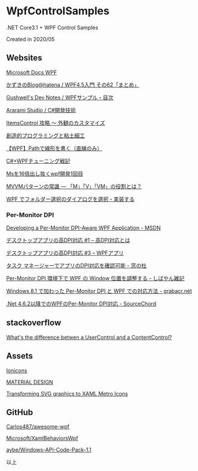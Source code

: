 # WpfControlSamples

.NET Core3.1 + WPF Control Samples

Created in 2020/05



## Websites

[Microsoft Docs WPF](https://docs.microsoft.com/ja-jp/dotnet/framework/wpf/)

[かずきのBlog@hatena / WPF4.5入門 その62「まとめ」](https://blog.okazuki.jp/entry/2014/12/27/200015)

[Gushwell's Dev Notes / WPFサンプル・目次](http://gushwell.ldblog.jp/archives/52313900.html)

[Ararami Studio / C#開発技術](https://araramistudio.jimdo.com/%E6%8A%80%E8%A1%93%E6%83%85%E5%A0%B1/c-%E9%96%8B%E7%99%BA%E6%8A%80%E8%A1%93/)

[ItemsControl 攻略 ～ 外観のカスタマイズ](http://grabacr.net/archives/1240)

[創造的プログラミングと粘土細工](http://pro.art55.jp/)

[【WPF】Pathで線形を書く（直線のみ）](https://qiita.com/LemonLeaf/items/c089bbb497f53b59e0b4)

[C#+WPFチューニング戦記](http://proprogrammer.hatenadiary.jp/)

[Msを16倍出し抜くwpf開発1回目](https://www.slideshare.net/cct-inc/ms16wpf1)

[MVVMパターンの常識 ― 「M」「V」「VM」の役割とは？](https://www.atmarkit.co.jp/fdotnet/chushin/greatblogentry_02/greatblogentry_02_01.html)

[WPF でフォルダー選択のダイアログを選択・実装する](https://shikaku-sh.hatenablog.com/entry/wpf-folder-selection-dialog)



### Per-Monitor DPI

[Developing a Per-Monitor DPI-Aware WPF Application - MSDN](http://msdn.microsoft.com/en-us/library/windows/desktop/ee308410(v=vs.85).aspx)

[デスクトップアプリの高DPI対応 #1 – 高DPI対応とは](https://nishy-software.com/ja/dev-sw/windows-high-dpi-desktop-app-1/)

[デスクトップアプリの高DPI対応 #3 – WPFアプリ](https://nishy-software.com/ja/dev-sw/windows-high-dpi-desktop-app-3/)

[タスク マネージャーでアプリのDPI対応を確認可能 - 窓の杜](https://forest.watch.impress.co.jp/docs/news/1148530.html)

[Per-Monitor DPI 環境下で WPF の Window 位置を調整する - しばやん雑記](https://blog.shibayan.jp/entry/20190612/1560267647)

[Windows 8.1 で加わった Per-Monitor DPI と WPF での対応方法 - grabacr.nét](http://grabacr.net/archives/1132)

[.Net 4.6.2以降でのWPFのPer-Monitor DPI対応 - SourceChord](http://sourcechord.hatenablog.com/entry/2016/12/14/081112)




## stackoverflow

[What's the difference betwen a UserControl and a ContentControl?](https://stackoverflow.com/questions/18781679/whats-the-difference-betwen-a-usercontrol-and-a-contentcontrol)



## Assets

[Ionicons](https://ionicons.com/)

[MATERIAL DESIGN](https://material.io/resources/icons/?style=baseline)

[Transforming SVG graphics to XAML Metro Icons](https://blogs.u2u.be/diederik/post/Transforming-SVG-graphics-to-XAML-Metro-Icons)



## GitHub

[Carlos487/awesome-wpf](https://github.com/Carlos487/awesome-wpf)

[Microsoft/XamlBehaviorsWpf](https://github.com/Microsoft/XamlBehaviorsWpf)

[aybe/Windows-API-Code-Pack-1.1](https://github.com/aybe/Windows-API-Code-Pack-1.1)



以上
